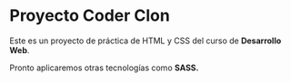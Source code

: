 # Proyecto Coder Clon

Este es un proyecto de práctica de HTML y CSS del curso de **Desarrollo Web**.

Pronto aplicaremos otras tecnologías como **SASS.**
